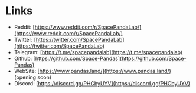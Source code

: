 # Links

* Reddit: [https://www.reddit.com/r/SpacePandaLab/](https://www.reddit.com/r/SpacePandaLab/)
* Twitter: [https://twitter.com/SpacePandaLab](https://twitter.com/SpacePandaLab)
* Telegram: [https://t.me/spacepandalab](https://t.me/spacepandalab)
* Github: [https://github.com/Space-Pandas](https://github.com/Space-Pandas)
* WebSite: [https://www.pandas.land/](https://www.pandas.land/) \(opening soon\)
* Discord: [https://discord.gg/PHCbyUYV](https://discord.gg/PHCbyUYV)

